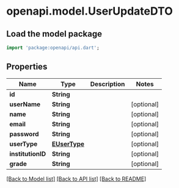 # openapi.model.UserUpdateDTO

## Load the model package
```dart
import 'package:openapi/api.dart';
```

## Properties
Name | Type | Description | Notes
------------ | ------------- | ------------- | -------------
**id** | **String** |  | 
**userName** | **String** |  | [optional] 
**name** | **String** |  | [optional] 
**email** | **String** |  | [optional] 
**password** | **String** |  | [optional] 
**userType** | [**EUserType**](EUserType.md) |  | [optional] 
**institutionID** | **String** |  | [optional] 
**grade** | **String** |  | [optional] 

[[Back to Model list]](../README.md#documentation-for-models) [[Back to API list]](../README.md#documentation-for-api-endpoints) [[Back to README]](../README.md)


